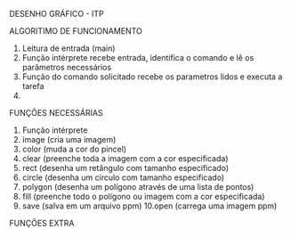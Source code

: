 DESENHO GRÁFICO - ITP

ALGORITIMO DE FUNCIONAMENTO

1. Leitura de entrada (main)
2. Função intérprete recebe entrada, identifica o comando e lê os parâmetros necessários
3. Função do comando solicitado recebe os parametros lidos e executa a tarefa
4. 

FUNÇÕES NECESSÁRIAS

1. Função intérprete
2. image   (cria uma imagem)
3. color   (muda a cor do pincel)
4. clear   (preenche toda a imagem com a cor especificada)
5. rect    (desenha um retângulo com tamanho especificado)
6. circle  (desenha um círculo com tamanho especificado)
7. polygon (desenha um polígono através de uma lista de pontos)
8. fill    (preenche todo o polígono ou imagem com a cor especificada)
9. save    (salva em um arquivo ppm)
10.open    (carrega uma imagem ppm)

FUNÇÕES EXTRA


